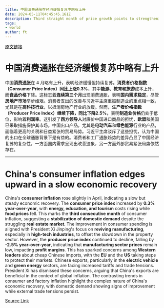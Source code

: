 ```yaml
---
title: 中国消费通胀在经济缓慢复苏中略有上升
date: 2024-05-11T04:45:45.161Z
description: Third straight month of price growth points to strengthening consumer demand despite falling factory prices
tags: 
- world
author: ft
---
```


[原文链接](https://ft.com/content/9aef53ce-a332-4e0c-8749-439611ac7e5a)

# 中国消费通胀在经济缓慢复苏中略有上升

中国**消费通胀**在 4 月略有上升，表明经济缓慢但持续复苏。**消费者价格指数（Consumer Price Index）**同比上涨**0.3%**，其中**能源、教育和旅游**成本上升，而**食品价格**下降。这标志着**连续第三个月**出现消费通胀，表明**国内需求稳定**，尽管**房地产市场**举步维艰。消费者支出的改善与习近平主席重振制造业的重点相一致，尤其是在**高科技行业**，以抵消房地产行业的放缓。然而，**生产者价格指数（Producer Price Index）**继续下降，同比下降**2.5%**，表明**制造业价格**仍处于低位，影响着**利润率**。这引发了**西方领导人**对廉价中国进口商品的担忧，**欧盟**和美国已采取措施保护其市场。中国出口产品，尤其是**电动汽车**和**绿色能源**行业的产品，面临着更高的关税和日益紧张的贸易局势。习近平主席驳斥了这些担忧，认为中国的出口在全球通胀背景下是有益的。消费者和工厂通胀趋势的差异凸显了中国经济复苏的复杂性，一方面国内需求呈现出改善迹象，另一方面外部贸易紧张局势依然存在。

---

# China's consumer inflation edges upward in a slow economic recovery

China's **consumer inflation** rose slightly in April, indicating a slow but steady economic recovery. The **consumer price index** increased by **0.3% year-over-year**, with **energy, education, and tourism** costs rising while **food prices** fell. This marks the **third consecutive month** of consumer inflation, suggesting a **stabilization of domestic demand** despite the struggling **real estate market**. The improvement in consumer spending is aligned with President Xi Jinping's focus on **reviving manufacturing**, especially in **high-tech industries**, to offset the slowdown in the property sector. However, the **producer price index** continued to decline, falling by **-2.5% year-over-year**, indicating that **manufacturing sector prices** remain low, impacting **profit margins**. This has sparked concerns among **Western leaders** about cheap Chinese imports, with the **EU** and the **US** taking steps to protect their markets. Chinese exports, particularly in the **electric vehicle** and **green energy** sectors, are facing increased tariffs and trade tensions. President Xi has dismissed these concerns, arguing that China's exports are beneficial in the context of global inflation. The contrasting trends in consumer and factory inflation highlight the complex nature of China's economic recovery, with domestic demand showing signs of improvement while external trade tensions persist.

[Source Link](https://ft.com/content/9aef53ce-a332-4e0c-8749-439611ac7e5a)

